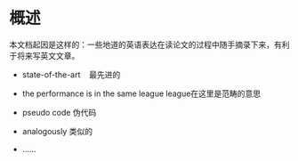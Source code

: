 # 概述

本文档起因是这样的：一些地道的英语表达在读论文的过程中随手摘录下来，有利于将来写英文文章。



- state-of-the-art    最先进的

- the performance is in the same league    league在这里是范畴的意思

- pseudo code 伪代码

- analogously 类似的

- ......
